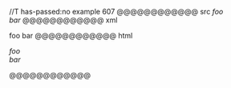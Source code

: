 //T has-passed:no
example 607
@@@@@@@@@@@@ src
*foo  
bar*
@@@@@@@@@@@@ xml
<?xml version="1.0" encoding="UTF-8"?>
<!DOCTYPE document SYSTEM "CommonMark.dtd">
<document xmlns="http://commonmark.org/xml/1.0">
  <paragraph>
    <emph>
      <text>foo</text>
      <linebreak />
      <text>bar</text>
    </emph>
  </paragraph>
</document>
@@@@@@@@@@@@ html
<p><em>foo<br />
bar</em></p>
@@@@@@@@@@@@
